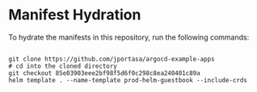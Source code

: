 
# Manifest Hydration

To hydrate the manifests in this repository, run the following commands:

```shell

git clone https://github.com/jportasa/argocd-example-apps
# cd into the cloned directory
git checkout 85e03903eee2bf98f5d6f0c298c8ea240401c89a
helm template . --name-template prod-helm-guestbook --include-crds
```